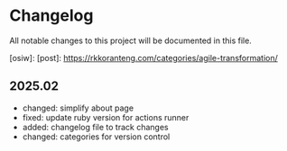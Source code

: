 # Changelog
All notable changes to this project will be documented in this file.

[osiw]: 
[post]: https://rkkoranteng.com/categories/agile-transformation/


## 2025.02
- changed: simplify about page
- fixed: update ruby version for actions runner
- added: changelog file to track changes
- changed: categories for version control